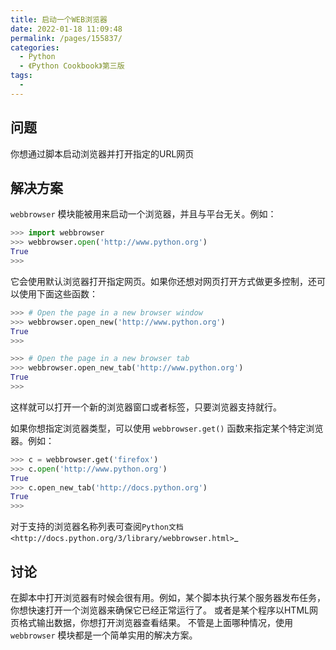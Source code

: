 ```yaml
---
title: 启动一个WEB浏览器
date: 2022-01-18 11:09:48
permalink: /pages/155837/
categories:
  - Python
  - 《Python Cookbook》第三版
tags:
  - 
---
```


## 问题

你想通过脚本启动浏览器并打开指定的URL网页

## 解决方案

`webbrowser` 模块能被用来启动一个浏览器，并且与平台无关。例如：

```python
>>> import webbrowser
>>> webbrowser.open('http://www.python.org')
True
>>>
```

它会使用默认浏览器打开指定网页。如果你还想对网页打开方式做更多控制，还可以使用下面这些函数：

```python
>>> # Open the page in a new browser window
>>> webbrowser.open_new('http://www.python.org')
True
>>>

>>> # Open the page in a new browser tab
>>> webbrowser.open_new_tab('http://www.python.org')
True
>>>
```

这样就可以打开一个新的浏览器窗口或者标签，只要浏览器支持就行。

如果你想指定浏览器类型，可以使用 `webbrowser.get()` 函数来指定某个特定浏览器。例如：

```python
>>> c = webbrowser.get('firefox')
>>> c.open('http://www.python.org')
True
>>> c.open_new_tab('http://docs.python.org')
True
>>>
```

对于支持的浏览器名称列表可查阅`Python文档 <http://docs.python.org/3/library/webbrowser.html>`_

## 讨论

在脚本中打开浏览器有时候会很有用。例如，某个脚本执行某个服务器发布任务， 你想快速打开一个浏览器来确保它已经正常运行了。 或者是某个程序以HTML网页格式输出数据，你想打开浏览器查看结果。 不管是上面哪种情况，使用 `webbrowser` 模块都是一个简单实用的解决方案。